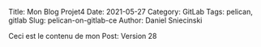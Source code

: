 Title: Mon Blog Projet4
Date: 2021-05-27
Category: GitLab
Tags: pelican, gitlab
Slug: pelican-on-gitlab-ce
Author: Daniel Sniecinski


Ceci est le contenu de mon Post:
Version 28 
